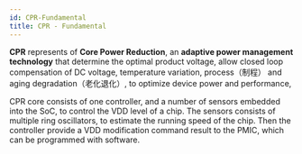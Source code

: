 ```yaml
---
id: CPR-Fundamental
title: CPR - Fundamental
---
```


**CPR** represents of **Core Power Reduction**, an **adaptive power management technology** that determine the optimal product voltage, allow closed loop compensation of DC voltage, temperature variation, process（制程） and aging degradation（老化退化）, to optimize device power and performance,

CPR core consists of one controller, and a number of sensors embedded into the SoC, to control the VDD level of a chip. The sensors consists of multiple ring oscillators, to estimate the running speed of the chip. Then the controller provide a VDD modification command result to the PMIC, which can be programmed with software.
